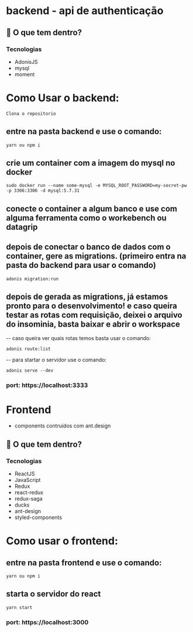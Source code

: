 

# backend - api de authenticação 

## 🧐 O que tem dentro?
### Tecnologias
- AdonisJS
- mysql
- moment



# Como Usar o backend:

```
Clona o repositorio

```

## entre na pasta backend e use o comando:

```
yarn ou npm i

```

## crie um container com a imagem do mysql no docker

```
sudo docker run --name some-mysql -e MYSQL_ROOT_PASSWORD=my-secret-pw -p 3306:3306 -d mysql:5.7.31

```
## conecte o container a algum banco e use com alguma ferramenta como o workebench ou datagrip

## depois de conectar o banco de dados com o container, gere as migrations. (primeiro entra na pasta do backend para usar o comando)

```
adonis migration:run

```

## depois de gerada as migrations, já estamos pronto para o desenvolvimento! e caso queira testar as rotas com requisição, deixei o arquivo do insominia, basta baixar e abrir o workspace

-- caso queira ver quais rotas temos basta usar o comando:

```
adonis route:list

```

-- para startar o servidor use o comando:


```
adonis serve --dev

```
### port: https://localhost:3333

# Frontend 

- components contruidos com ant.design

## 🧐 O que tem dentro?
### Tecnologias
- ReactJS
- JavaScript
- Redux
- react-redux
- redux-saga
- ducks 
- ant-design
- styled-components

# Como usar o frontend:

## entre na pasta frontend e use o comando:

```
yarn ou npm i

```

## starta o servidor do react

```
yarn start

```
### port: https://localhost:3000






